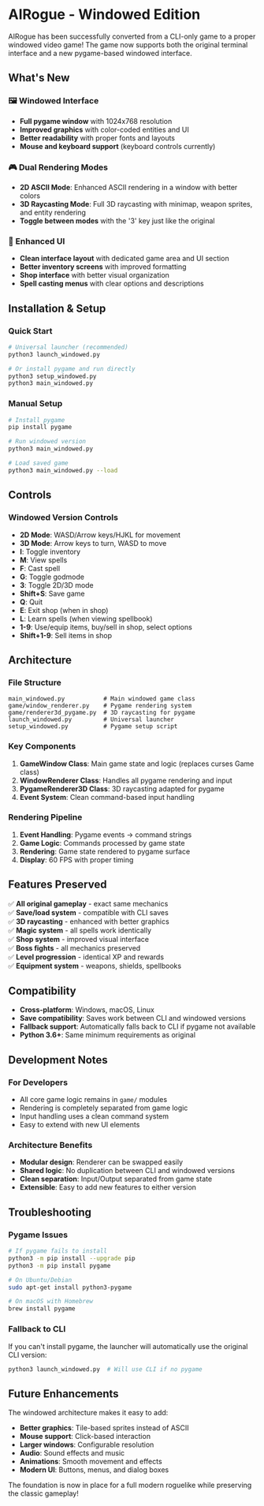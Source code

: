 # AIRogue - Windowed Edition

AIRogue has been successfully converted from a CLI-only game to a proper windowed video game! The game now supports both the original terminal interface and a new pygame-based windowed interface.

## What's New

### 🖼️ Windowed Interface
- **Full pygame window** with 1024x768 resolution
- **Improved graphics** with color-coded entities and UI
- **Better readability** with proper fonts and layouts
- **Mouse and keyboard support** (keyboard controls currently)

### 🎮 Dual Rendering Modes
- **2D ASCII Mode**: Enhanced ASCII rendering in a window with better colors
- **3D Raycasting Mode**: Full 3D raycasting with minimap, weapon sprites, and entity rendering
- **Toggle between modes** with the '3' key just like the original

### 🎯 Enhanced UI
- **Clean interface layout** with dedicated game area and UI section
- **Better inventory screens** with improved formatting
- **Shop interface** with better visual organization
- **Spell casting menus** with clear options and descriptions

## Installation & Setup

### Quick Start
```bash
# Universal launcher (recommended)
python3 launch_windowed.py

# Or install pygame and run directly
python3 setup_windowed.py
python3 main_windowed.py
```

### Manual Setup
```bash
# Install pygame
pip install pygame

# Run windowed version
python3 main_windowed.py

# Load saved game
python3 main_windowed.py --load
```

## Controls

### Windowed Version Controls
- **2D Mode**: WASD/Arrow keys/HJKL for movement
- **3D Mode**: Arrow keys to turn, WASD to move
- **I**: Toggle inventory
- **M**: View spells
- **F**: Cast spell
- **G**: Toggle godmode
- **3**: Toggle 2D/3D mode
- **Shift+S**: Save game
- **Q**: Quit
- **E**: Exit shop (when in shop)
- **L**: Learn spells (when viewing spellbook)
- **1-9**: Use/equip items, buy/sell in shop, select options
- **Shift+1-9**: Sell items in shop

## Architecture

### File Structure
```
main_windowed.py           # Main windowed game class
game/window_renderer.py    # Pygame rendering system
game/renderer3d_pygame.py  # 3D raycasting for pygame
launch_windowed.py         # Universal launcher
setup_windowed.py          # Pygame setup script
```

### Key Components

1. **GameWindow Class**: Main game state and logic (replaces curses Game class)
2. **WindowRenderer Class**: Handles all pygame rendering and input
3. **PygameRenderer3D Class**: 3D raycasting adapted for pygame
4. **Event System**: Clean command-based input handling

### Rendering Pipeline
1. **Event Handling**: Pygame events → command strings
2. **Game Logic**: Commands processed by game state
3. **Rendering**: Game state rendered to pygame surface
4. **Display**: 60 FPS with proper timing

## Features Preserved

✅ **All original gameplay** - exact same mechanics  
✅ **Save/load system** - compatible with CLI saves  
✅ **3D raycasting** - enhanced with better graphics  
✅ **Magic system** - all spells work identically  
✅ **Shop system** - improved visual interface  
✅ **Boss fights** - all mechanics preserved  
✅ **Level progression** - identical XP and rewards  
✅ **Equipment system** - weapons, shields, spellbooks  

## Compatibility

- **Cross-platform**: Windows, macOS, Linux
- **Save compatibility**: Saves work between CLI and windowed versions
- **Fallback support**: Automatically falls back to CLI if pygame not available
- **Python 3.6+**: Same minimum requirements as original

## Development Notes

### For Developers
- All core game logic remains in `game/` modules
- Rendering is completely separated from game logic
- Input handling uses a clean command system
- Easy to extend with new UI elements

### Architecture Benefits
- **Modular design**: Renderer can be swapped easily
- **Shared logic**: No duplication between CLI and windowed versions
- **Clean separation**: Input/Output separated from game state
- **Extensible**: Easy to add new features to either version

## Troubleshooting

### Pygame Issues
```bash
# If pygame fails to install
python3 -m pip install --upgrade pip
python3 -m pip install pygame

# On Ubuntu/Debian
sudo apt-get install python3-pygame

# On macOS with Homebrew
brew install pygame
```

### Fallback to CLI
If you can't install pygame, the launcher will automatically use the original CLI version:
```bash
python3 launch_windowed.py  # Will use CLI if no pygame
```

## Future Enhancements

The windowed architecture makes it easy to add:
- **Better graphics**: Tile-based sprites instead of ASCII
- **Mouse support**: Click-based interaction
- **Larger windows**: Configurable resolution
- **Audio**: Sound effects and music
- **Animations**: Smooth movement and effects
- **Modern UI**: Buttons, menus, and dialog boxes

The foundation is now in place for a full modern roguelike while preserving the classic gameplay!